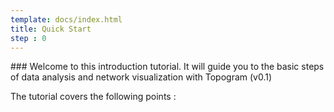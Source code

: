 ```yaml
---
template: docs/index.html
title: Quick Start
step : 0
---
```



### Welcome to this introduction tutorial. 
It will guide you to the basic steps of data analysis and network visualization with Topogram (v0.1)

The tutorial covers the following points :
